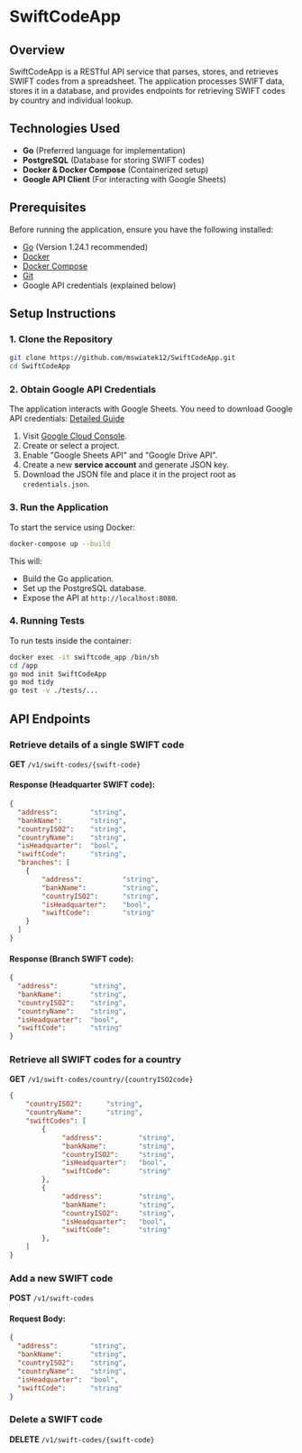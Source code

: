 # SwiftCodeApp

## Overview
SwiftCodeApp is a RESTful API service that parses, stores, and retrieves SWIFT codes from a spreadsheet. The application processes SWIFT data, stores it in a database, and provides endpoints for retrieving SWIFT codes by country and individual lookup.

## Technologies Used
- **Go** (Preferred language for implementation)
- **PostgreSQL** (Database for storing SWIFT codes)
- **Docker & Docker Compose** (Containerized setup)
- **Google API Client** (For interacting with Google Sheets)

## Prerequisites
Before running the application, ensure you have the following installed:

- [Go](https://go.dev/dl/) (Version 1.24.1 recommended)
- [Docker](https://www.docker.com/get-started)
- [Docker Compose](https://docs.docker.com/compose/install/)
- [Git](https://git-scm.com/downloads)
- Google API credentials (explained below)

## Setup Instructions

### 1. Clone the Repository
```sh
git clone https://github.com/mswiatek12/SwiftCodeApp.git
cd SwiftCodeApp
```

### 2. Obtain Google API Credentials
The application interacts with Google Sheets. You need to download Google API credentials:
[Detailed Guide](https://github.com/mswiatek12/SwiftCodeApp/blob/main/google-credentials-setup.md)

1. Visit [Google Cloud Console](https://console.cloud.google.com/).
2. Create or select a project.
3. Enable "Google Sheets API" and "Google Drive API".
4. Create a new **service account** and generate JSON key.
5. Download the JSON file and place it in the project root as `credentials.json`.

### 3. Run the Application
To start the service using Docker:
```sh
docker-compose up --build
```
This will:
- Build the Go application.
- Set up the PostgreSQL database.
- Expose the API at `http://localhost:8080`.

### 4. Running Tests
To run tests inside the container:
```sh
docker exec -it swiftcode_app /bin/sh
cd /app
go mod init SwiftCodeApp
go mod tidy
go test -v ./tests/...
```

## API Endpoints

### Retrieve details of a single SWIFT code
**GET** `/v1/swift-codes/{swift-code}`

#### Response (Headquarter SWIFT code):
```json
{
  "address":        "string",
  "bankName":       "string",
  "countryISO2":    "string",
  "countryName":    "string",
  "isHeadquarter":  "bool",
  "swiftCode":      "string",
  "branches": [
    { 
        "address":          "string",
        "bankName":         "string",
        "countryISO2":      "string",
        "isHeadquarter":    "bool",
        "swiftCode":        "string"
    }
  ]
}
```
#### Response (Branch SWIFT code):
```json
{
  "address":        "string",
  "bankName":       "string",
  "countryISO2":    "string",
  "countryName":    "string",
  "isHeadquarter":  "bool",
  "swiftCode":      "string"
}
```

### Retrieve all SWIFT codes for a country
**GET** `/v1/swift-codes/country/{countryISO2code}`
```json
{
    "countryISO2":      "string",
    "countryName":      "string",
    "swiftCodes": [
        {
             "address":         "string",
    		 "bankName":        "string",
    		 "countryISO2":     "string",
    		 "isHeadquarter":   "bool",
    		 "swiftCode":       "string"
        },
        {
             "address":         "string",
    		 "bankName":        "string",
    		 "countryISO2":     "string",
    		 "isHeadquarter":   "bool",
    		 "swiftCode":       "string"
        },
    ]
}
```

### Add a new SWIFT code
**POST** `/v1/swift-codes`
#### Request Body:
```json
{
  "address":        "string",
  "bankName":       "string",
  "countryISO2":    "string",
  "countryName":    "string",
  "isHeadquarter":  "bool",
  "swiftCode":      "string"
}
```
### Delete a SWIFT code
**DELETE** `/v1/swift-codes/{swift-code}`